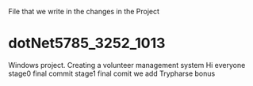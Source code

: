 File that we write in the changes in the Project
# dotNet5785_3252_1013
Windows project. Creating a volunteer management system
Hi everyone
stage0 final commit
stage1 final comit
we add Trypharse bonus
